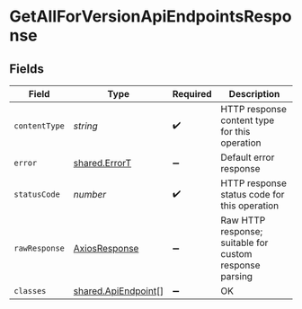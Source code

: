# GetAllForVersionApiEndpointsResponse


## Fields

| Field                                                             | Type                                                              | Required                                                          | Description                                                       |
| ----------------------------------------------------------------- | ----------------------------------------------------------------- | ----------------------------------------------------------------- | ----------------------------------------------------------------- |
| `contentType`                                                     | *string*                                                          | :heavy_check_mark:                                                | HTTP response content type for this operation                     |
| `error`                                                           | [shared.ErrorT](../../../sdk/models/shared/errort.md)             | :heavy_minus_sign:                                                | Default error response                                            |
| `statusCode`                                                      | *number*                                                          | :heavy_check_mark:                                                | HTTP response status code for this operation                      |
| `rawResponse`                                                     | [AxiosResponse](https://axios-http.com/docs/res_schema)           | :heavy_minus_sign:                                                | Raw HTTP response; suitable for custom response parsing           |
| `classes`                                                         | [shared.ApiEndpoint](../../../sdk/models/shared/apiendpoint.md)[] | :heavy_minus_sign:                                                | OK                                                                |